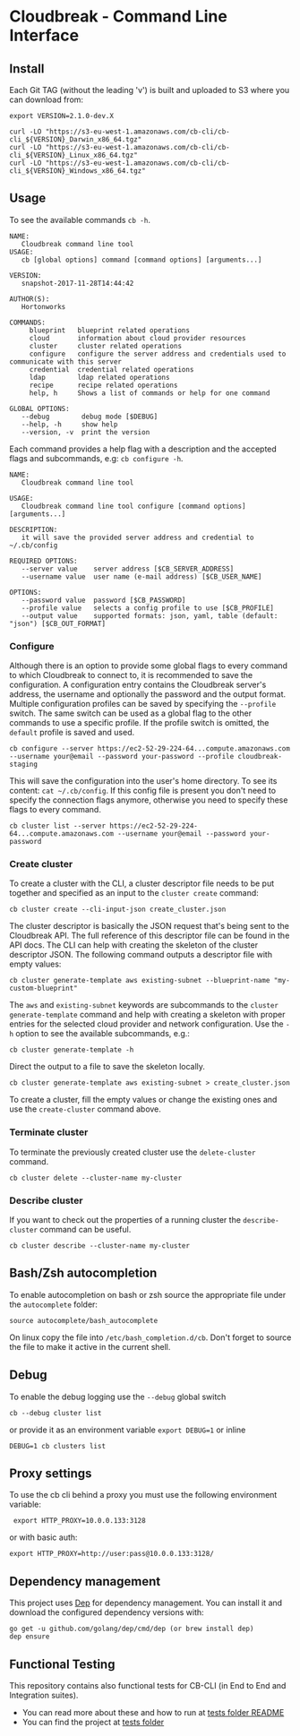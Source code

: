 # Cloudbreak - Command Line Interface

## Install

Each Git TAG (without the leading 'v') is built and uploaded to S3 where you can download from:
```
export VERSION=2.1.0-dev.X

curl -LO "https://s3-eu-west-1.amazonaws.com/cb-cli/cb-cli_${VERSION}_Darwin_x86_64.tgz"
curl -LO "https://s3-eu-west-1.amazonaws.com/cb-cli/cb-cli_${VERSION}_Linux_x86_64.tgz"
curl -LO "https://s3-eu-west-1.amazonaws.com/cb-cli/cb-cli_${VERSION}_Windows_x86_64.tgz"
```

## Usage
To see the available commands `cb -h`.
```
NAME:
   Cloudbreak command line tool
USAGE:
   cb [global options] command [command options] [arguments...]

VERSION:
   snapshot-2017-11-28T14:44:42

AUTHOR(S):
   Hortonworks

COMMANDS:
     blueprint   blueprint related operations
     cloud       information about cloud provider resources
     cluster     cluster related operations
     configure   configure the server address and credentials used to communicate with this server
     credential  credential related operations
     ldap        ldap related operations
     recipe      recipe related operations
     help, h     Shows a list of commands or help for one command

GLOBAL OPTIONS:
   --debug        debug mode [$DEBUG]
   --help, -h     show help
   --version, -v  print the version
```
Each command provides a help flag with a description and the accepted flags and subcommands, e.g: `cb configure -h`.
```
NAME:
   Cloudbreak command line tool

USAGE:
   Cloudbreak command line tool configure [command options] [arguments...]

DESCRIPTION:
   it will save the provided server address and credential to ~/.cb/config

REQUIRED OPTIONS:
   --server value    server address [$CB_SERVER_ADDRESS]
   --username value  user name (e-mail address) [$CB_USER_NAME]

OPTIONS:
   --password value  password [$CB_PASSWORD]
   --profile value   selects a config profile to use [$CB_PROFILE]
   --output value    supported formats: json, yaml, table (default: "json") [$CB_OUT_FORMAT]
```

### Configure
Although there is an option to provide some global flags to every command to which Cloudbreak to connect to, it is recommended to save the configuration.
A configuration entry contains the Cloudbreak server's address, the username and optionally the password and the output format.
Multiple configuration profiles can be saved by specifying the `--profile` switch. The same switch can be used as a global flag to the other commands to use a specific profile.
If the profile switch is omitted, the `default` profile is saved and used.
```
cb configure --server https://ec2-52-29-224-64...compute.amazonaws.com --username your@email --password your-password --profile cloudbreak-staging
```
This will save the configuration into the user's home directory. To see its content: `cat ~/.cb/config`. If this config file is present you don't need to specify the connection flags anymore,
otherwise you need to specify these flags to every command.
```
cb cluster list --server https://ec2-52-29-224-64...compute.amazonaws.com --username your@email --password your-password
```

### Create cluster
To create a cluster with the CLI, a cluster descriptor file needs to be put together and specified as an input to the `cluster create` command:
```
cb cluster create --cli-input-json create_cluster.json
```

The cluster descriptor is basically the JSON request that's being sent to the Cloudbreak API.
The full reference of this descriptor file can be found in the API docs.
The CLI can help with creating the skeleton of the cluster descriptor JSON.
The following command outputs a descriptor file with empty values:
```
cb cluster generate-template aws existing-subnet --blueprint-name "my-custom-blueprint"
```
The `aws` and `existing-subnet` keywords are subcommands to the `cluster generate-template` command and help with creating a skeleton with proper entries for the selected cloud provider and network configuration.
Use the `-h` option to see the available subcommands, e.g.:
```
cb cluster generate-template -h
```
Direct the output to a file to save the skeleton locally.
```
cb cluster generate-template aws existing-subnet > create_cluster.json
```
To create a cluster, fill the empty values or change the existing ones and use the `create-cluster` command above.

### Terminate cluster
To terminate the previously created cluster use the `delete-cluster` command.
```
cb cluster delete --cluster-name my-cluster
```

### Describe cluster
If you want to check out the properties of a running cluster the `describe-cluster` command can be useful.
```
cb cluster describe --cluster-name my-cluster
```

## Bash/Zsh autocompletion
To enable autocompletion on bash or zsh source the appropriate file under the `autocomplete` folder:
```
source autocomplete/bash_autocomplete
```
On linux copy the file into `/etc/bash_completion.d/cb`. Don't forget to source the file to make it active in the current shell.

## Debug
To enable the debug logging use the `--debug` global switch
```
cb --debug cluster list
```
or provide it as an environment variable `export DEBUG=1` or inline
```
DEBUG=1 cb clusters list
```

## Proxy settings
To use the cb cli behind a proxy you must use the following environment variable:
```
 export HTTP_PROXY=10.0.0.133:3128
```
or with basic auth:
```
export HTTP_PROXY=http://user:pass@10.0.0.133:3128/
```

## Dependency management

This project uses [Dep](https://github.com/golang/dep) for dependency management. You can install it and download the configured dependency versions with:
```
go get -u github.com/golang/dep/cmd/dep (or brew install dep)
dep ensure
```

## Functional Testing

This repository contains also functional tests for CB-CLI (in End to End and Integration suites).
* You can read more about these and how to run at [tests folder README](tests/README.md)
* You can find the project at [tests folder](tests)